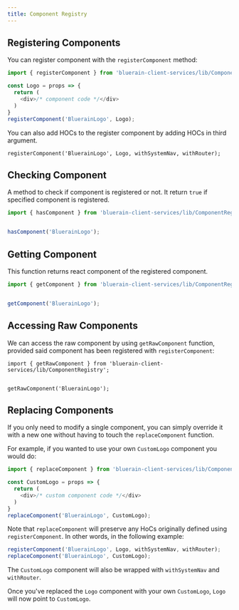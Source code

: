 ```yaml
---
title: Component Registry
---
```




## Registering Components

You can register component with the `registerComponent` method:

```js
import { registerComponent } from 'bluerain-client-services/lib/ComponentRegistry';

const Logo = props => {
  return (
    <div>/* component code */</div>
  )
} 
registerComponent('BluerainLogo', Logo);
```
You can also add HOCs to the register component by adding HOCs in third argument.
```
registerComponent('BluerainLogo', Logo, withSystemNav, withRouter);
```

## Checking Component

A method to check if component is registered or not. It return `true` if specified component is registered.

```js
import { hasComponent } from 'bluerain-client-services/lib/ComponentRegistry';


hasComponent('BluerainLogo');
```

## Getting Component

This function returns react component of the registered component. 

```js
import { getComponent } from 'bluerain-client-services/lib/ComponentRegistry';


getComponent('BluerainLogo');
```



## Accessing Raw Components


We can access the  raw component by using `getRawComponent` function, provided said component has been registered with `registerComponent`:

```
import { getRawComponent } from 'bluerain-client-services/lib/ComponentRegistry';


getRawComponent('BluerainLogo');
```

## Replacing Components


If you only need to modify a single component, you can simply override it with a new one without having to touch the `replaceComponent` function.

For example, if you wanted to use your own `CustomLogo` component you would do:

```js
import { replaceComponent } from 'bluerain-client-services/lib/ComponentRegistry';

const CustomLogo = props => {
  return (
    <div>/* custom component code */</div>
  )
}
replaceComponent('BluerainLogo', CustomLogo);
```

Note that `replaceComponent` will preserve any HoCs originally defined using `registerComponent`. In other words, in the following example:

```js
registerComponent('BluerainLogo', Logo, withSystemNav, withRouter);
replaceComponent('BluerainLogo', CustomLogo);
```

The `CustomLogo` component will also be wrapped with `withSystemNav` and `withRouter`.

Once you've replaced the `Logo` component with your own `CustomLogo`, `Logo` will now point to `CustomLogo`.


